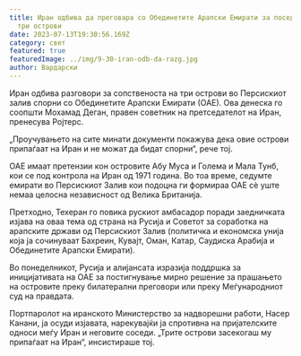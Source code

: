 ```yaml
---
title: Иран одбива да преговара со Обединетите Арапски Емирати за поседување на
  три острови
date: 2023-07-13T19:30:56.169Z
category: свет
featured: true
featuredImage: ../img/9-30-iran-odb-da-razg.jpg
author: Вардарски
---
```

Иран одбива разговори за сопственоста на три острови во Персискиот залив спорни со Обединетите Арапски Емирати (ОАЕ). Ова денеска го соопшти Мохамад Деган, правен советник на претседателот на Иран, пренесува Ројтерс.

„Проучувањето на сите минати документи покажува дека овие острови припаѓаат на Иран и не можат да бидат спорни“, рече тој.

ОАЕ имаат претензии кон островите Абу Муса и Голема и Мала Тунб, кои се под контрола на Иран од 1971 година. Во тоа време, седумте емирати во Персискиот Залив кои подоцна ги формираа ОАЕ сè уште немаа целосна независност од Велика Британија.

Претходно, Техеран го повика рускиот амбасадор поради заедничката изјава на оваа тема од страна на Русија и Советот за соработка на арапските држави од Персискиот Залив (политичка и економска унија која ја сочинуваат Бахреин, Кувајт, Оман, Катар, Саудиска Арабија и Обединетите Арапски Емирати).

Во понеделникот, Русија и алијансата изразија поддршка за иницијативата на ОАЕ за постигнување мирно решение за прашањето на островите преку билатерални преговори или преку Меѓународниот суд на правдата.

Портпаролот на иранското Министерство за надворешни работи, Насер Канани, ја осуди изјавата, нарекувајќи ја спротивна на пријателските односи меѓу Иран и неговите соседи. „Трите острови засекогаш му припаѓаат на Иран“, инсистираше тој.